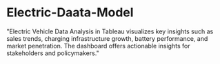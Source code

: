 # Electric-Daata-Model
"Electric Vehicle Data Analysis in Tableau visualizes key insights such as sales trends, charging infrastructure growth, battery performance, and market penetration. The dashboard offers actionable insights for stakeholders and policymakers."
